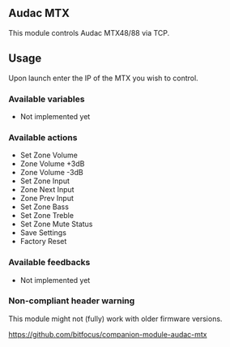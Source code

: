 ## Audac MTX

This module controls Audac MTX48/88 via TCP.

## Usage

Upon launch enter the IP of the MTX you wish to control.

### Available variables

- Not implemented yet

### Available actions

- Set Zone Volume
- Zone Volume +3dB
- Zone Volume -3dB
- Set Zone Input
- Zone Next Input
- Zone Prev Input
- Set Zone Bass
- Set Zone Treble
- Set Zone Mute Status
- Save Settings
- Factory Reset

### Available feedbacks

- Not implemented yet

### Non-compliant header warning

This module might not (fully) work with older firmware versions.

https://github.com/bitfocus/companion-module-audac-mtx

